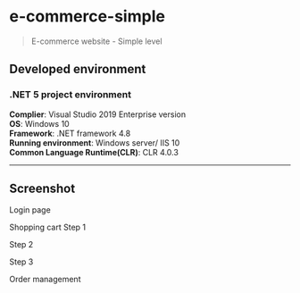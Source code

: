 # e-commerce-simple
>E-commerce website - Simple level

## Developed environment
### .NET 5 project environment
**Complier**: Visual Studio 2019 Enterprise version\
**OS**: Windows 10\
**Framework**: .NET framework 4.8\
**Running environment**: Windows server/ IIS 10\
**Common Language Runtime(CLR)**: CLR 4.0.3

---
## Screenshot
Login page

Shopping cart
Step 1

Step 2

Step 3

Order management
